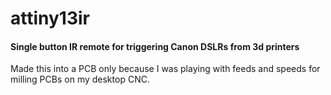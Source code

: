 # attiny13ir
#### Single button IR remote for triggering Canon DSLRs from 3d printers
Made this into a PCB only because I was playing with feeds and speeds for milling PCBs on my desktop CNC.